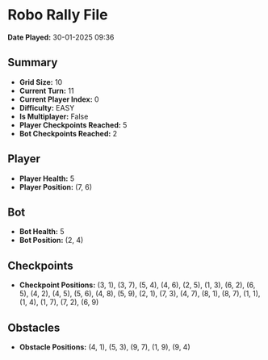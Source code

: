 # Robo Rally File
**Date Played:** 30-01-2025 09:36

## Summary
- **Grid Size:** 10
- **Current Turn:** 11
- **Current Player Index:** 0
- **Difficulty:** EASY
- **Is Multiplayer:** False
- **Player Checkpoints Reached:** 5
- **Bot Checkpoints Reached:** 2

## Player
- **Player Health:** 5
- **Player Position:** (7, 6)

## Bot
- **Bot Health:** 5
- **Bot Position:** (2, 4)

## Checkpoints
- **Checkpoint Positions:** (3, 1), (3, 7), (5, 4), (4, 6), (2, 5), (1, 3), (6, 2), (6, 5), (4, 2), (4, 5), (5, 6), (4, 8), (5, 9), (2, 1), (7, 3), (4, 7), (8, 1), (8, 7), (1, 1), (1, 4), (1, 7), (7, 2), (6, 9)

## Obstacles
- **Obstacle Positions:** (4, 1), (5, 3), (9, 7), (1, 9), (9, 4)

